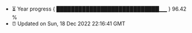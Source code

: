 - ⏳ Year progress { ████████████████████████████▁▁ } 96.42 %
- ⏰ Updated on Sun, 18 Dec 2022 22:16:41 GMT

